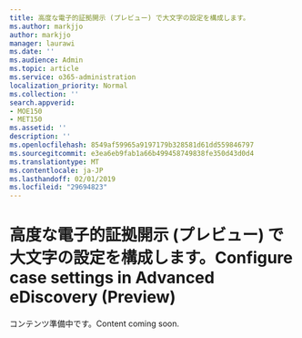 ```yaml
---
title: 高度な電子的証拠開示 (プレビュー) で大文字の設定を構成します。
ms.author: markjjo
author: markjjo
manager: laurawi
ms.date: ''
ms.audience: Admin
ms.topic: article
ms.service: o365-administration
localization_priority: Normal
ms.collection: ''
search.appverid:
- MOE150
- MET150
ms.assetid: ''
description: ''
ms.openlocfilehash: 8549af59965a9197179b328581d61dd559846797
ms.sourcegitcommit: e3ea6eb9fab1a66b499458749838fe350d43d0d4
ms.translationtype: MT
ms.contentlocale: ja-JP
ms.lasthandoff: 02/01/2019
ms.locfileid: "29694823"
---
```

# <a name="configure-case-settings-in-advanced-ediscovery-preview"></a><span data-ttu-id="d2deb-102">高度な電子的証拠開示 (プレビュー) で大文字の設定を構成します。</span><span class="sxs-lookup"><span data-stu-id="d2deb-102">Configure case settings in Advanced eDiscovery (Preview)</span></span>

<span data-ttu-id="d2deb-103">コンテンツ準備中です。</span><span class="sxs-lookup"><span data-stu-id="d2deb-103">Content coming soon.</span></span>